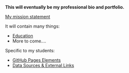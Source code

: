 **This will eventually be my professional bio and portfolio.**    

[My mission statement](https://ncrowder.github.io/mission_statement.html)

It will contain many things:

- [Education](https://ncrowder.github.io/education.html)
- More to come....
  
Specific to my students:

- [GitHub Pages Elements](https://ncrowder.github.io/portfolio_elements.html)
- [Data Sources & External Links](https://ncrowder.github.io/sources_articles.html)



